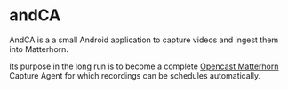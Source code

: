 andCA
=====

AndCA is a a small Android application to capture videos and ingest them into
Matterhorn.

Its purpose in the long run is to become a complete [Opencast
Matterhorn](http://opencast.org/matterhorn) Capture Agent for which recordings
can be schedules automatically.
